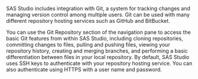 SAS Studio includes integration with Git, a system for tracking changes and managing version control among multiple users. Git can be used with many different repository hosting services such as GitHub and BitBucket.

You can use the Git Repository section of the navigation pane to access the basic Git features from within SAS Studio, including cloning repositories, committing changes to files, pulling and pushing files, viewing your repository history, creating and merging branches, and performing a basic differentiation between files in your local repository. By default, SAS Studio uses SSH keys to authenticate with your repository hosting service. You can also authenticate using HTTPS with a user name and password.
